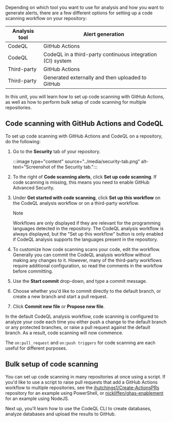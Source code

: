 Depending on which tool you want to use for analysis and how you want to generate alerts, there are a few different options for setting up a code scanning workflow on your repository:

| Analysis tool | Alert generation |
| --- | --- |
| CodeQL | GitHub Actions |
| CodeQL | CodeQL in a third-party continuous integration (CI) system |
| Third-party | GitHub Actions |
| Third-party | Generated externally and then uploaded to GitHub |

In this unit, you will learn how to set up code scanning with GitHub Actions, as well as how to perform bulk setup of code scanning for multiple repositories.

## Code scanning with GitHub Actions and CodeQL

To set up code scanning with GitHub Actions and CodeQL on a repository, do the following:

1. Go to the **Security** tab of your repository.

    :::image type="content" source="../media/security-tab.png" alt-text="Screenshot of the Security tab.":::

2. To the right of **Code scanning alerts**, click **Set up code scanning**. If code scanning is missing, this means you need to enable GitHub Advanced Security.
3. Under **Get started with code scanning**, click **Set up this workflow** on the CodeQL analysis workflow or on a third-party workflow.

   > [!Note]
   > Workflows are only displayed if they are relevant for the programming languages detected in the repository. The CodeQL analysis workflow is always displayed, but the "Set up this workflow" button is only enabled if CodeQL analysis supports the languages present in the repository.

4. To customize how code scanning scans your code, edit the workflow. Generally you can commit the CodeQL analysis workflow without making any changes to it. However, many of the third-party workflows require additional configuration, so read the comments in the workflow before committing.
5. Use the **Start commit** drop-down, and type a commit message.
6. Choose whether you'd like to commit directly to the default branch, or create a new branch and start a pull request.
7. Click **Commit new file** or **Propose new file**.

In the default CodeQL analysis workflow, code scanning is configured to analyze your code each time you either push a change to the default branch or any protected branches, or raise a pull request against the default branch. As a result, code scanning will now commence.

The `on:pull_request` and `on:push triggers` for code scanning are each useful for different purposes.

## Bulk setup of code scanning

You can set up code scanning in many repositories at once using a script. If you'd like to use a script to raise pull requests that add a GitHub Actions workflow to multiple repositories, see the [jhutchings1/Create-ActionsPRs](https://github.com/jhutchings1/Create-ActionsPRs) repository for an example using PowerShell, or [nickliffen/ghas-enablement](https://github.com/NickLiffen/ghas-enablement) for an example using NodeJS.

Next up, you'll learn how to use the CodeQL CLI to create databases, analyze databases and upload the results to GitHub.
